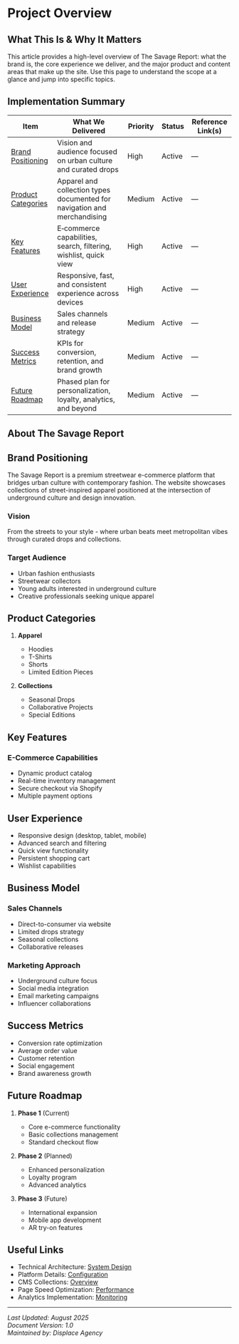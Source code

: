 # Project Overview

## What This Is & Why It Matters
This article provides a high-level overview of The Savage Report: what the brand is, the core experience we deliver, and the major product and content areas that make up the site. Use this page to understand the scope at a glance and jump into specific topics.

## Implementation Summary

| Item | What We Delivered | Priority | Status | Reference Link(s) |
|------|-------------------|----------|--------|-------------------|
| [Brand Positioning](#brand-positioning) | Vision and audience focused on urban culture and curated drops | High | Active | — |
| [Product Categories](#product-categories) | Apparel and collection types documented for navigation and merchandising | Medium | Active | — |
| [Key Features](#key-features) | E‑commerce capabilities, search, filtering, wishlist, quick view | High | Active | — |
| [User Experience](#user-experience) | Responsive, fast, and consistent experience across devices | High | Active | — |
| [Business Model](#business-model) | Sales channels and release strategy | Medium | Active | — |
| [Success Metrics](#success-metrics) | KPIs for conversion, retention, and brand growth | Medium | Active | — |
| [Future Roadmap](#future-roadmap) | Phased plan for personalization, loyalty, analytics, and beyond | Medium | Active | — |

<a id="brand-positioning"></a>
## About The Savage Report

## Brand Positioning
The Savage Report is a premium streetwear e-commerce platform that bridges urban culture with contemporary fashion. The website showcases collections of street-inspired apparel positioned at the intersection of underground culture and design innovation.

### Vision
From the streets to your style - where urban beats meet metropolitan vibes through curated drops and collections.

### Target Audience
- Urban fashion enthusiasts
- Streetwear collectors  
- Young adults interested in underground culture
- Creative professionals seeking unique apparel

<a id="product-categories"></a>
## Product Categories

1. **Apparel**
   - Hoodies
   - T-Shirts
   - Shorts
   - Limited Edition Pieces

2. **Collections**
   - Seasonal Drops
   - Collaborative Projects
   - Special Editions

<a id="key-features"></a>
## Key Features

### E-Commerce Capabilities
- Dynamic product catalog
- Real-time inventory management
- Secure checkout via Shopify
- Multiple payment options

<a id="user-experience"></a>
## User Experience
- Responsive design (desktop, tablet, mobile)
- Advanced search and filtering
- Quick view functionality
- Persistent shopping cart
- Wishlist capabilities

<a id="business-model"></a>
## Business Model

### Sales Channels
- Direct-to-consumer via website
- Limited drops strategy
- Seasonal collections
- Collaborative releases

### Marketing Approach
- Underground culture focus
- Social media integration
- Email marketing campaigns
- Influencer collaborations

<a id="success-metrics"></a>
## Success Metrics

- Conversion rate optimization
- Average order value
- Customer retention
- Social engagement
- Brand awareness growth

<a id="future-roadmap"></a>
## Future Roadmap

1. **Phase 1** (Current)
   - Core e-commerce functionality
   - Basic collections management
   - Standard checkout flow

2. **Phase 2** (Planned)
   - Enhanced personalization
   - Loyalty program
   - Advanced analytics

3. **Phase 3** (Future)
   - International expansion
   - Mobile app development
   - AR try-on features

## Useful Links
- Technical Architecture: [System Design](./02-technical-architecture.md)
- Platform Details: [Configuration](./03-platform-details.md)
- CMS Collections: [Overview](./04-cms-collections.md)
- Page Speed Optimization: [Performance](./06-page-speed-optimization.md)
- Analytics Implementation: [Monitoring](./07-analytics-implementation.md)

---
*Last Updated: August 2025*  
*Document Version: 1.0*  
*Maintained by: Displace Agency*